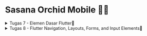 # Sasana Orchid Mobile 🌸✨

<details>
    <summary>Tugas 7 - Elemen Dasar Flutter🐣</summary>
    
### <samp> 1️⃣ Apa perbedaan utama antara stateless dan stateful widget dalam konteks pengembangan aplikasi Flutter?</h3>
| STATELESS  | STATEFUL |
| ------------- | ------------- |
| Static | Dynamic |
| State tidak dapat diubah setelah dibuat karena state internal tidak disimpan | Bisa diubah kondisi internalnya karena state internal disimpan |
| Untuk membuatnya tinggal pakai build | Ada StatefulWidget dan State, untuk memperbaruii statenya bisa setState() |
| Contoh: Icon, IconButton, Text | Contoh: Checkbox, Radio, Slider, InkWell, Form, TextField |
### <samp> 2️⃣ Sebutkan seluruh widget yang kamu gunakan untuk menyelesaikan tugas ini dan jelaskan fungsinya masing-masing.</h3>
| Nama | Fungsi |
| ------------- | ------------- |
| Scaffold | Dasar building block buat satu page |
| SingleChildScrollView | Box dalam single widget yang bisa discroll  |
| Padding | Memakaikan padding di antara child dan parentnya |
| Column | Menampilkan child dalam bentuk vertikal |
| Text | Menampilkan string |
| Container | Dapat mengatur layout dan styling widget anaknya |
| MaterialApp | Root widget yang menjadi kerangka seluruh app |
| InkWell | Bisa respon kalo ditouch |
| Icon | Mengatur tampilan icon yang diambil dari IconData |
| Center | Membuat childnya berada di tengah |
| GridView | Scrollable array 2D |
| AppBar | Container yang nampilin konten dan aksi di paling atas app |
| SnackBar | Mirip notif tapi di bagian bawah app |
| ScaffoldMessenger | Manage SnackBar |
### <samp> 3️⃣ Jelaskan bagaimana cara kamu mengimplementasikan checklist di atas secara step-by-step (bukan hanya sekadar mengikuti tutorial).</h3>
<br>

✅ Membuat sebuah program Flutter baru dengan tema inventory seperti tugas-tugas sebelumnya.
<br>
    ~~ ```flutter create sasana_orchid``` pada terminal pada folder tempat ingin menyimpan program Flutter, Lalu cd ke sasana_orchid. Buka vscode, buat file menu.dart, lalu pindahkan class MyHomePage dan _MyHomePageState dari main.dart ke menu.dart, lalu import file menu.dart pada main.dart. Setelah itu ubah sifat widget halaman menu menjadi stateless. Selanjutnya define tipe list untuk item-item yang akan dipakai, lalu dibuat listnya. Setelah itu return scaffold dan tambahkan widget untuk menampilkan card.
<br>
✅ Membuat tiga tombol sederhana dengan ikon dan teks untuk:
<br>
 Melihat daftar item (Lihat Item) <br>
 Menambah item (Tambah Item) <br>
 Logout (Logout) <br>
    ~~ Define tipe pada list dulu dengan membuat suatu class, lalu tambahkan listnya.
<br>
✅ Memunculkan Snackbar dengan tulisan:
<br>
 "Kamu telah menekan tombol Lihat Item" ketika tombol Lihat Item ditekan.<br>
 "Kamu telah menekan tombol Tambah Item" ketika tombol Tambah Item ditekan.<br>
 "Kamu telah menekan tombol Logout" ketika tombol Logout ditekan.<br>
    ~~ Dengan menambahkan ScaffoldMessenger.of(context) padaa widget penampil card, lalu set context sesuai text yang diinginkan menyesuaiikan ${item.name}
<br>
✅ Menjawab beberapa pertanyaan berikut pada README.md pada root folder.
<br>
    ~~ Inilah readme saya yeay🥳
<br>
✅ Melakukan add-commit-push ke GitHub.
<br>
    ~~ Pertama buat repo di github dengan nama sasana-orchid-mobile, lalu ```git init``` untuk inisialisasi git repo di local. 
  Setelah itu ```git remote add origin [link repo]``` untuk menghubungkan folder local ke repo github yang sudah dibuat. 
  Lalu ```git pull origin master --allow-unrelated-histories``` karena waktu pull biasa ada error unrelated history.
  Lalu ```git add .``` untuk mendaftarkan perubahan yang telah dibuat di local, ```git commit -m "tugas 7 done code"```, dan
  terakhir ```git push --set-upstream origin master``` karena ini merupakan push pertama kali.
<br>
</details>

<details>
    <summary>Tugas 8 - Flutter Navigation, Layouts, Forms, and Input Elements🦜</summary>
    
### <samp> 1️⃣ Jelaskan perbedaan antara Navigator.push() dan Navigator.pushReplacement(), disertai dengan contoh mengenai penggunaan kedua metode tersebut yang tepat!
Navigator.push() dan Navigator.pushReplacement() sama-sama menambahkan route yang akan ditampilkan ke pengguna, bedanya kalau Navigator.push() itu karena dia hanya menambahkan, tidak menghapus route sebelumnya, pengguna akan dapat kembali ke halaman sebelumnya, sedangkan kalau Navigator.pushReplacement(), pengguna tidak dapat kembali pada route sebelumnya karena telah dihapus dan digantikan oleh route yyang baru.
### <samp> 2️⃣ Jelaskan masing-masing layout widget pada Flutter dan konteks penggunaannya masing-masing!

### <samp> 3️⃣ Sebutkan apa saja elemen input pada form yang kamu pakai pada tugas kali ini dan jelaskan mengapa kamu menggunakan elemen input tersebut!
- 

### <samp> 4️⃣ Bagaimana penerapan clean architecture pada aplikasi Flutter?
### <samp> 5️⃣ Jelaskan bagaimana cara kamu mengimplementasikan checklist di atas secara step-by-step! (bukan hanya sekadar mengikuti tutorial)
✅  Membuat minimal satu halaman baru pada aplikasi, yaitu halaman formulir tambah item baru dengan ketentuan sebagai berikut:
<br>
~~ 1. ✅ Memakai minimal tiga elemen input, yaitu name, amount, description. Tambahkan elemen input sesuai dengan model pada aplikasi tugas Django yang telah kamu buat.
~~ 2. ✅ Memiliki sebuah tombol Save.
~~ 3. ✅ Setiap elemen input di formulir juga harus divalidasi dengan ketentuan sebagai berikut: Setiap elemen input tidak boleh kosong.
 Setiap elemen input harus berisi data dengan tipe data atribut modelnya.
<br>
✅ Mengarahkan pengguna ke halaman form tambah item baru ketika menekan tombol Tambah Item pada halaman utama.
<br>
    ~~ 
<br>
✅ Memunculkan data sesuai isi dari formulir yang diisi dalam sebuah pop-up setelah menekan tombol Save pada halaman formulir tambah item baru.
<br>
    ~~ 
<br>
✅ Membuat sebuah drawer pada aplikasi dengan ketentuan sebagai berikut:
~~ 1. ✅ Drawer minimal memiliki dua buah opsi, yaitu Halaman Utama dan Tambah Item.
~~ 2. ✅ Ketika memiih opsi Halaman Utama, maka aplikasi akan mengarahkan pengguna ke halaman utama.
~~ 3. ✅ Ketika memiih opsi (Tambah Item), maka aplikasi akan mengarahkan pengguna ke halaman form tambah item baru.
<br>
✅ Menjawab beberapa pertanyaan berikut pada README.md pada root folder.
<br>
    ~~ Inilah readme saya yeay🥳
<br>
✅ Melakukan add-commit-push ke GitHub.
<br>
    ~~ Seperti biasa, tinggal memasukkan command ```git add .```, ```git commit -m "done tugas 7"```, dan ```git push``` ke terminal.
<br>
</details>
